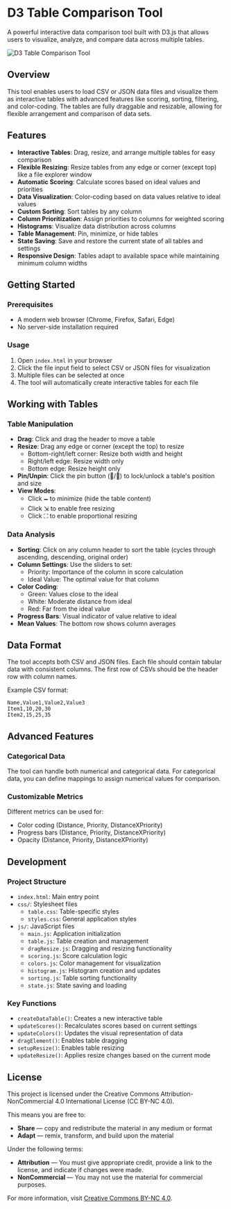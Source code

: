 # D3 Table Comparison Tool

A powerful interactive data comparison tool built with D3.js that allows users to visualize, analyze, and compare data across multiple tables.

![D3 Table Comparison Tool](https://via.placeholder.com/800x400?text=D3+Table+Comparison+Tool)

## Overview

This tool enables users to load CSV or JSON data files and visualize them as interactive tables with advanced features like scoring, sorting, filtering, and color-coding. The tables are fully draggable and resizable, allowing for flexible arrangement and comparison of data sets.

## Features

- **Interactive Tables**: Drag, resize, and arrange multiple tables for easy comparison
- **Flexible Resizing**: Resize tables from any edge or corner (except top) like a file explorer window
- **Automatic Scoring**: Calculate scores based on ideal values and priorities
- **Data Visualization**: Color-coding based on data values relative to ideal values
- **Custom Sorting**: Sort tables by any column
- **Column Prioritization**: Assign priorities to columns for weighted scoring
- **Histograms**: Visualize data distribution across columns
- **Table Management**: Pin, minimize, or hide tables
- **State Saving**: Save and restore the current state of all tables and settings
- **Responsive Design**: Tables adapt to available space while maintaining minimum column widths

## Getting Started

### Prerequisites

- A modern web browser (Chrome, Firefox, Safari, Edge)
- No server-side installation required

### Usage

1. Open `index.html` in your browser
2. Click the file input field to select CSV or JSON files for visualization
3. Multiple files can be selected at once
4. The tool will automatically create interactive tables for each file

## Working with Tables

### Table Manipulation

- **Drag**: Click and drag the header to move a table
- **Resize**: Drag any edge or corner (except the top) to resize
  - Bottom-right/left corner: Resize both width and height
  - Right/left edge: Resize width only
  - Bottom edge: Resize height only
- **Pin/Unpin**: Click the pin button (📌/📍) to lock/unlock a table's position and size
- **View Modes**:
  - Click 🗕 to minimize (hide the table content)
  - Click ⇲ to enable free resizing
  - Click ⛶ to enable proportional resizing

### Data Analysis

- **Sorting**: Click on any column header to sort the table (cycles through ascending, descending, original order)
- **Column Settings**: Use the sliders to set:
  - Priority: Importance of the column in score calculation
  - Ideal Value: The optimal value for that column
- **Color Coding**:
  - Green: Values close to the ideal
  - White: Moderate distance from ideal
  - Red: Far from the ideal value
- **Progress Bars**: Visual indicator of value relative to ideal
- **Mean Values**: The bottom row shows column averages

## Data Format

The tool accepts both CSV and JSON files. Each file should contain tabular data with consistent columns. The first row of CSVs should be the header row with column names.

Example CSV format:
```
Name,Value1,Value2,Value3
Item1,10,20,30
Item2,15,25,35
```

## Advanced Features

### Categorical Data

The tool can handle both numerical and categorical data. For categorical data, you can define mappings to assign numerical values for comparison.

### Customizable Metrics

Different metrics can be used for:
- Color coding (Distance, Priority, DistanceXPriority)
- Progress bars (Distance, Priority, DistanceXPriority)
- Opacity (Distance, Priority, DistanceXPriority)

## Development

### Project Structure

- `index.html`: Main entry point
- `css/`: Stylesheet files
  - `table.css`: Table-specific styles
  - `styles.css`: General application styles
- `js/`: JavaScript files
  - `main.js`: Application initialization
  - `table.js`: Table creation and management
  - `dragResize.js`: Dragging and resizing functionality
  - `scoring.js`: Score calculation logic
  - `colors.js`: Color management for visualization
  - `histogram.js`: Histogram creation and updates
  - `sorting.js`: Table sorting functionality
  - `state.js`: State saving and loading

### Key Functions

- `createDataTable()`: Creates a new interactive table
- `updateScores()`: Recalculates scores based on current settings
- `updateColors()`: Updates the visual representation of data
- `dragElement()`: Enables table dragging
- `setupResize()`: Enables table resizing
- `updateResize()`: Applies resize changes based on the current mode

## License

This project is licensed under the Creative Commons Attribution-NonCommercial 4.0 International License (CC BY-NC 4.0).

This means you are free to:
- **Share** — copy and redistribute the material in any medium or format
- **Adapt** — remix, transform, and build upon the material

Under the following terms:
- **Attribution** — You must give appropriate credit, provide a link to the license, and indicate if changes were made.
- **NonCommercial** — You may not use the material for commercial purposes.

For more information, visit [Creative Commons BY-NC 4.0](https://creativecommons.org/licenses/by-nc/4.0/). 